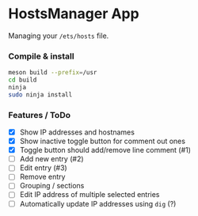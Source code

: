 # HostsManager App

Managing your `/ets/hosts` file.

### Compile & install
```sh
meson build --prefix=/usr
cd build
ninja
sudo ninja install
```

### Features / ToDo
- [x] Show IP addresses and hostnames
- [x] Show inactive toggle button for comment out ones
- [x] Toggle button should add/remove line comment (#1)
- [ ] Add new entry (#2)
- [ ] Edit entry (#3)
- [ ] Remove entry
- [ ] Grouping / sections
- [ ] Edit IP address of multiple selected entries
- [ ] Automatically update IP addresses using `dig` (?)